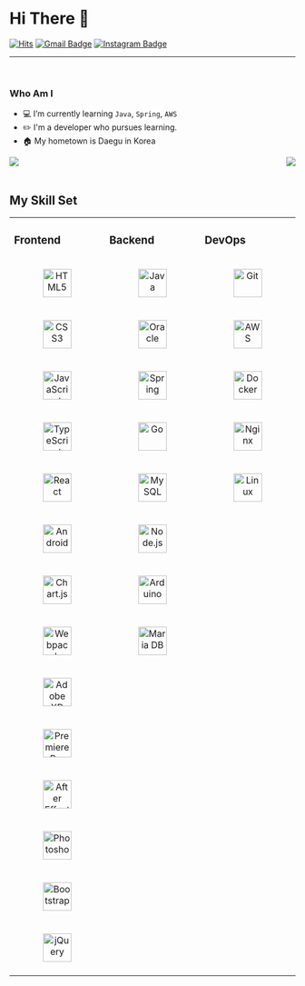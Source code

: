# Hi There 👋

[![Hits](https://hits.seeyoufarm.com/api/count/incr/badge.svg?url=https%3A%2F%2Fgithub.com%2Fcherr0&count_bg=%23F54F75&title_bg=%23828282&icon=baidu.svg&icon_color=%23FFFFFF&title=VISIT&edge_flat=true)](https://hits.seeyoufarm.com)
[![Gmail Badge](https://img.shields.io/badge/Gmail-D14836?style=flat&logo=Gmail&logoColor=white)](mailto:adsl1664@gmail.com) [![Instagram Badge](https://img.shields.io/badge/Instagram-9c38d1?style=flat&logo=Instagram&logoColor=white)](https://www.instagram.com/cherro0_0) 

  


<hr>
<br>

### Who Am I
- 💻 I’m currently learning `Java`, `Spring`, `AWS`
- ✏️ I'm a developer who pursues learning.
- 🏠 My hometown is Daegu in Korea

<div>
  <img align="left" src="https://github-readme-stats.vercel.app/api/top-langs/?username=cherr0&layout=compact" />
  <img align="right" src="https://github-readme-stats.vercel.app/api?username=cherr0&show_icons=true&theme=dracula" />
</div>


<br>
<br>

## My Skill Set
<table><tr><td valign="top" width="33%">

### Frontend  
<div align="center">  
<img style="margin: 20px" src="https://profilinator.rishav.dev/skills-assets/html5-original-wordmark.svg" alt="HTML5" height="50" />  
<img style="margin: 20px" src="https://profilinator.rishav.dev/skills-assets/css3-original-wordmark.svg" alt="CSS3" height="50" />  
<img style="margin: 20px" src="https://profilinator.rishav.dev/skills-assets/javascript-original.svg" alt="JavaScript" height="50" />  
<img style="margin: 20px" src="https://profilinator.rishav.dev/skills-assets/typescript-original.svg" alt="TypeScript" height="50" />  
<img style="margin: 20px" src="https://profilinator.rishav.dev/skills-assets/react-original-wordmark.svg" alt="React" height="50" />  
<img style="margin: 20px" src="https://profilinator.rishav.dev/skills-assets/android-original-wordmark.svg" alt="Android" height="50" />  
<img style="margin: 20px" src="https://profilinator.rishav.dev/skills-assets/logo-title.svg" alt="Chart.js" height="50" />  
<img style="margin: 20px" src="https://profilinator.rishav.dev/skills-assets/webpack-original.svg" alt="Webpack" height="50" />  
<img style="margin: 20px" src="https://profilinator.rishav.dev/skills-assets/adobexd.png" alt="Adobe XD" height="50" />  
<img style="margin: 20px" src="https://profilinator.rishav.dev/skills-assets/adobepremierepro.png" alt="Premiere Pro" height="50" />  
<img style="margin: 20px" src="https://profilinator.rishav.dev/skills-assets/aftereffects.png" alt="After Effects" height="50" />  
<img style="margin: 20px" src="https://profilinator.rishav.dev/skills-assets/photoshop-plain.svg" alt="Photoshop" height="50" />  
<img style="margin: 20px" src="https://profilinator.rishav.dev/skills-assets/bootstrap-plain.svg" alt="Bootstrap" height="50" />  
<img style="margin: 20px" src="https://profilinator.rishav.dev/skills-assets/jquery.png" alt="jQuery" height="50" />  
</div>

</td><td valign="top" width="33%">



### Backend  
<div align="center">  
<img style="margin: 20px" src="https://profilinator.rishav.dev/skills-assets/java-original-wordmark.svg" alt="Java" height="50" />  
<img style="margin: 20px" src="https://profilinator.rishav.dev/skills-assets/oracle-original.svg" alt="Oracle" height="50" />  
<img style="margin: 20px" src="https://profilinator.rishav.dev/skills-assets/springio-icon.svg" alt="Spring" height="50" />  
<img style="margin: 20px" src="https://profilinator.rishav.dev/skills-assets/go-original.svg" alt="Go" height="50" />  
<img style="margin: 20px" src="https://profilinator.rishav.dev/skills-assets/mysql-original-wordmark.svg" alt="MySQL" height="50" />  
<img style="margin: 20px" src="https://profilinator.rishav.dev/skills-assets/nodejs-original-wordmark.svg" alt="Node.js" height="50" />  
<img style="margin: 20px" src="https://profilinator.rishav.dev/skills-assets/arduino.png" alt="Arduino" height="50" />  
<img style="margin: 20px" src="https://profilinator.rishav.dev/skills-assets/mariadb.png" alt="Maria DB" height="50" />  
</div>

</td><td valign="top" width="33%">



### DevOps  
<div align="center">  
<img style="margin: 20px" src="https://profilinator.rishav.dev/skills-assets/git-scm-icon.svg" alt="Git" height="50" />  
<img style="margin: 20px" src="https://profilinator.rishav.dev/skills-assets/amazonwebservices-original-wordmark.svg" alt="AWS" height="50" />  
<img style="margin: 20px" src="https://profilinator.rishav.dev/skills-assets/docker-original-wordmark.svg" alt="Docker" height="50" />  
<img style="margin: 20px" src="https://profilinator.rishav.dev/skills-assets/nginx-original.svg" alt="Nginx" height="50" />  
<img style="margin: 20px" src="https://profilinator.rishav.dev/skills-assets/linux-original.svg" alt="Linux" height="50" />  
</div>

</td></tr></table>  
